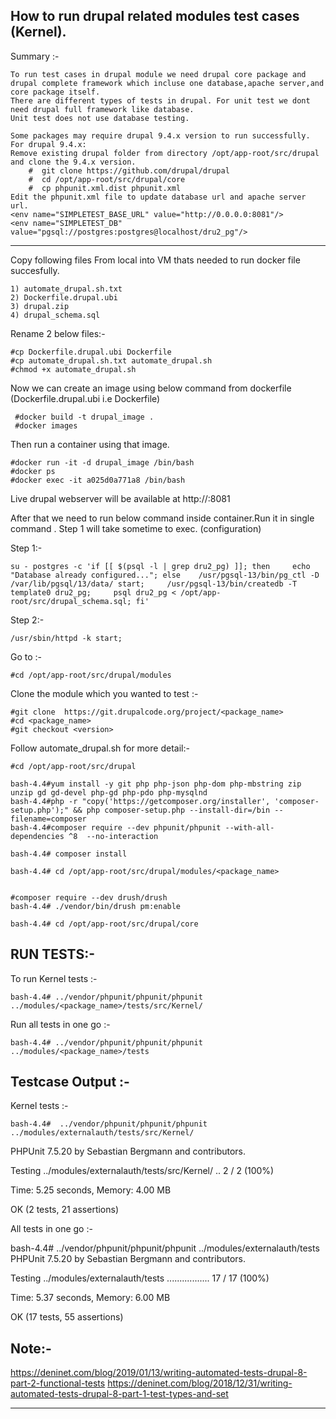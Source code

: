 
How to run drupal related modules test cases (Kernel).
-------------

Summary :-

    To run test cases in drupal module we need drupal core package and drupal complete framework which incluse one database,apache server,and core package itself.
    There are different types of tests in drupal. For unit test we dont need drupal full framework like database.
    Unit test does not use database testing.
	
	Some packages may require drupal 9.4.x version to run successfully. 
	For drupal 9.4.x: 
    Remove existing drupal folder from directory /opt/app-root/src/drupal and clone the 9.4.x version.
        #  git clone https://github.com/drupal/drupal  
        #  cd /opt/app-root/src/drupal/core
        #  cp phpunit.xml.dist phpunit.xml
    Edit the phpunit.xml file to update database url and apache server url.
    <env name="SIMPLETEST_BASE_URL" value="http://0.0.0.0:8081"/>
    <env name="SIMPLETEST_DB" value="pgsql://postgres:postgres@localhost/dru2_pg"/>

*************************

Copy following files From local into VM thats needed to run docker file succesfully.

    1) automate_drupal.sh.txt
    2) Dockerfile.drupal.ubi
    3) drupal.zip
    4) drupal_schema.sql

Rename 2 below files:-

    #cp Dockerfile.drupal.ubi Dockerfile
    #cp automate_drupal.sh.txt automate_drupal.sh
    #chmod +x automate_drupal.sh


Now we can create an image  using below command from dockerfile (Dockerfile.drupal.ubi i.e Dockerfile)

     #docker build -t drupal_image .
     #docker images


Then run a container using that image.

    #docker run -it -d drupal_image /bin/bash
    #docker ps
    #docker exec -it a025d0a771a8 /bin/bash

Live drupal webserver will be available at http://<ip>:8081

After that we need to run below command inside container.Run it in single command . 
Step 1 will take sometime to exec. (configuration)

Step 1:- 

    su - postgres -c 'if [[ $(psql -l | grep dru2_pg) ]]; then     echo "Database already configured..."; else    /usr/pgsql-13/bin/pg_ctl -D /var/lib/pgsql/13/data/ start;     /usr/pgsql-13/bin/createdb -T template0 dru2_pg;     psql dru2_pg < /opt/app-root/src/drupal_schema.sql; fi'

Step 2:-

    /usr/sbin/httpd -k start;


Go to :-

    #cd /opt/app-root/src/drupal/modules

Clone the module which you wanted to test :-

    #git clone  https://git.drupalcode.org/project/<package_name>
    #cd <package_name>
    #git checkout <version>   
  
Follow automate_drupal.sh for more detail:-

	#cd /opt/app-root/src/drupal

	bash-4.4#yum install -y git php php-json php-dom php-mbstring zip unzip gd gd-devel php-gd php-pdo php-mysqlnd
	bash-4.4#php -r "copy('https://getcomposer.org/installer', 'composer-setup.php');" && php composer-setup.php --install-dir=/bin --filename=composer
	bash-4.4#composer require --dev phpunit/phpunit --with-all-dependencies ^8  --no-interaction

	bash-4.4# composer install	
	
	bash-4.4# cd /opt/app-root/src/drupal/modules/<package_name>
	
	
	#composer require --dev drush/drush
	bash-4.4# ./vendor/bin/drush pm:enable   
	
	bash-4.4# cd /opt/app-root/src/drupal/core
	    
     
	
RUN TESTS:- 
----------

To run Kernel tests :-      

    bash-4.4# ../vendor/phpunit/phpunit/phpunit ../modules/<package_name>/tests/src/Kernel/

  
Run all tests in one go :-
    
    bash-4.4# ../vendor/phpunit/phpunit/phpunit ../modules/<package_name>/tests
    
    
Testcase Output :-
--------------------------------

Kernel tests :-

	bash-4.4#  ../vendor/phpunit/phpunit/phpunit ../modules/externalauth/tests/src/Kernel/
  PHPUnit 7.5.20 by Sebastian Bergmann and contributors.
    
  Testing ../modules/externalauth/tests/src/Kernel/
  ..                                                                  2 / 2 (100%)
      
  Time: 5.25 seconds, Memory: 4.00 MB
  
  OK (2 tests, 21 assertions)

All tests in one go :-

  bash-4.4#  ../vendor/phpunit/phpunit/phpunit ../modules/externalauth/tests
  PHPUnit 7.5.20 by Sebastian Bergmann and contributors.
  
  Testing ../modules/externalauth/tests
  .................                                                 17 / 17 (100%)
  
  Time: 5.37 seconds, Memory: 6.00 MB
  
  OK (17 tests, 55 assertions)

Note:-
----------

https://deninet.com/blog/2019/01/13/writing-automated-tests-drupal-8-part-2-functional-tests
https://deninet.com/blog/2018/12/31/writing-automated-tests-drupal-8-part-1-test-types-and-set

-------